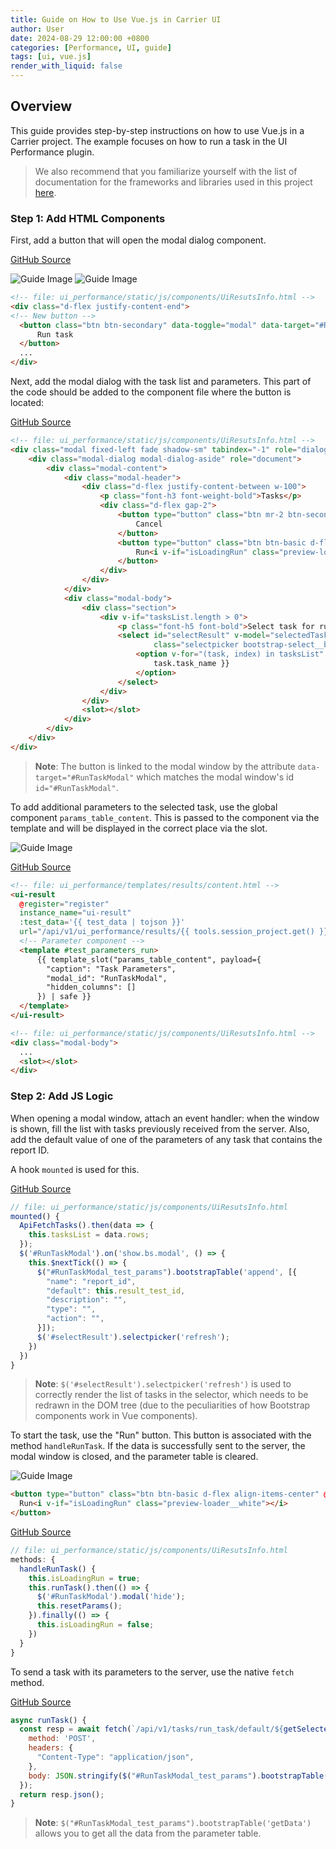 ```yaml
---
title: Guide on How to Use Vue.js in Carrier UI
author: User
date: 2024-08-29 12:00:00 +0800
categories: [Performance, UI, guide]
tags: [ui, vue.js]
render_with_liquid: false
---
```


## Overview

This guide provides step-by-step instructions on how to use Vue.js in a Carrier project. The example focuses on how to run a task in the UI Performance plugin.
> We also recommend that you familiarize yourself with the list of documentation for the frameworks and libraries used in this project [here](https://getcarrier.io/posts/Preconditions-and-Learning-Materials/).
### Step 1: Add HTML Components

First, add a button that will open the modal dialog component.

[GitHub Source](https://github.com/carrier-io/ui_performance/blob/59cb930a273e52b2c2c461fca4381a974d51c825/static/js/components/UiResultInfo.js#L98)

![Guide Image](/assets/posts_img/guide_vue__1.png)
![Guide Image](/assets/posts_img/guide_vue__2.png)

```html
<!-- file: ui_performance/static/js/components/UiResutsInfo.html -->
<div class="d-flex justify-content-end">
<!-- New button -->
  <button class="btn btn-secondary" data-toggle="modal" data-target="#RunTaskModal">
      Run task
  </button>
  ...
</div>
```

Next, add the modal dialog with the task list and parameters. This part of the code should be added to the component file where the button is located:

[GitHub Source](https://github.com/carrier-io/ui_performance/blob/59cb930a273e52b2c2c461fca4381a974d51c825/static/js/components/UiResultInfo.js#L242)

```html
<!-- file: ui_performance/static/js/components/UiResutsInfo.html -->
<div class="modal fixed-left fade shadow-sm" tabindex="-1" role="dialog" id="RunTaskModal">
    <div class="modal-dialog modal-dialog-aside" role="document">
        <div class="modal-content">
            <div class="modal-header">
                <div class="d-flex justify-content-between w-100">
                    <p class="font-h3 font-weight-bold">Tasks</p>
                    <div class="d-flex gap-2">
                        <button type="button" class="btn mr-2 btn-secondary" data-dismiss="modal" aria-label="Close">
                            Cancel
                        </button>
                        <button type="button" class="btn btn-basic d-flex align-items-center" @click="handleRunTask">
                            Run<i v-if="isLoadingRun" class="preview-loader__white"></i>
                        </button>
                    </div>
                </div>
            </div>
            <div class="modal-body">
                <div class="section">
                    <div v-if="tasksList.length > 0">
                        <p class="font-h5 font-bold">Select task for run:</p>
                        <select id="selectResult" v-model="selectedTask"
                                class="selectpicker bootstrap-select__b displacement-ml-4" data-style="btn">
                            <option v-for="(task, index) in tasksList" :key="index" :value="task.task_id">{{
                                task.task_name }}
                            </option>
                        </select>
                    </div>
                </div>
                <slot></slot>
            </div>
        </div>
    </div>
</div>
```

> **Note**: The button is linked to the modal window by the attribute `data-target="#RunTaskModal"` which matches the modal window's id `id="#RunTaskModal"`.

To add additional parameters to the selected task, use the global component `params_table_content`. This is passed to the component via the template and will be displayed in the correct place via the slot.

![Guide Image](/assets/posts_img/guide_vue__3.png)

[GitHub Source](https://github.com/carrier-io/ui_performance/blob/59cb930a273e52b2c2c461fca4381a974d51c825/templates/results/content.html#L6)

```html
<!-- file: ui_performance/templates/results/content.html -->
<ui-result
  @register="register"
  instance_name="ui-result"
  :test_data='{{ test_data | tojson }}'
  url="/api/v1/ui_performance/results/{{ tools.session_project.get() }}/{{ test_data['uid'] }}">
  <!-- Parameter component -->
  <template #test_parameters_run>
      {{ template_slot("params_table_content", payload={
        "caption": "Task Parameters",
        "modal_id": "RunTaskModal",
        "hidden_columns": []
      }) | safe }}
  </template>
</ui-result>
```

```html
<!-- file: ui_performance/static/js/components/UiResutsInfo.html -->
<div class="modal-body">
  ...
  <slot></slot>
</div>
```

### Step 2: Add JS Logic

When opening a modal window, attach an event handler: when the window is shown, fill the list with tasks previously received from the server. Also, add the default value of one of the parameters of any task that contains the report ID.

A hook `mounted` is used for this.

[GitHub Source](https://github.com/carrier-io/ui_performance/blob/59cb930a273e52b2c2c461fca4381a974d51c825/static/js/components/UiResultInfo.js#L20)

```javascript
// file: ui_performance/static/js/components/UiResutsInfo.html
mounted() {
  ApiFetchTasks().then(data => {
    this.tasksList = data.rows;
  });
  $('#RunTaskModal').on('show.bs.modal', () => {
    this.$nextTick(() => {
      $("#RunTaskModal_test_params").bootstrapTable('append', [{
        "name": "report_id",
        "default": this.result_test_id,
        "description": "",
        "type": "",
        "action": "",
      }]);
      $('#selectResult').selectpicker('refresh');
    })
  })
}
```

> **Note**: `$('#selectResult').selectpicker('refresh')` is used to correctly render the list of tasks in the selector, which needs to be redrawn in the DOM tree (due to the peculiarities of how Bootstrap components work in Vue components).

To start the task, use the "Run" button. This button is associated with the method `handleRunTask`. If the data is successfully sent to the server, the modal window is closed, and the parameter table is cleared.

![Guide Image](/assets/posts_img/guide_vue__4.png)

```html
<button type="button" class="btn btn-basic d-flex align-items-center" @click="handleRunTask">
  Run<i v-if="isLoadingRun" class="preview-loader__white"></i>
</button>
```

[GitHub Source](https://github.com/carrier-io/ui_performance/blob/59cb930a273e52b2c2c461fca4381a974d51c825/static/js/components/UiResultInfo.js#L64)

```javascript
// file: ui_performance/static/js/components/UiResutsInfo.html
methods: {
  handleRunTask() {
    this.isLoadingRun = true;
    this.runTask().then(() => {
      $('#RunTaskModal').modal('hide');
      this.resetParams();
    }).finally(() => {
      this.isLoadingRun = false;
    })
  }
}
```

To send a task with its parameters to the server, use the native `fetch` method.

[GitHub Source](https://github.com/carrier-io/ui_performance/blob/59cb930a273e52b2c2c461fca4381a974d51c825/static/js/components/UiResultInfo.js#L73)

```javascript
async runTask() {
  const resp = await fetch(`/api/v1/tasks/run_task/default/${getSelectedProjectId()}/${this.selectedTask}`, {
    method: 'POST',
    headers: {
      "Content-Type": "application/json",
    },
    body: JSON.stringify($("#RunTaskModal_test_params").bootstrapTable('getData')),
  });
  return resp.json();
}
```

> **Note**: `$("#RunTaskModal_test_params").bootstrapTable('getData')` allows you to get all the data from the parameter table.

